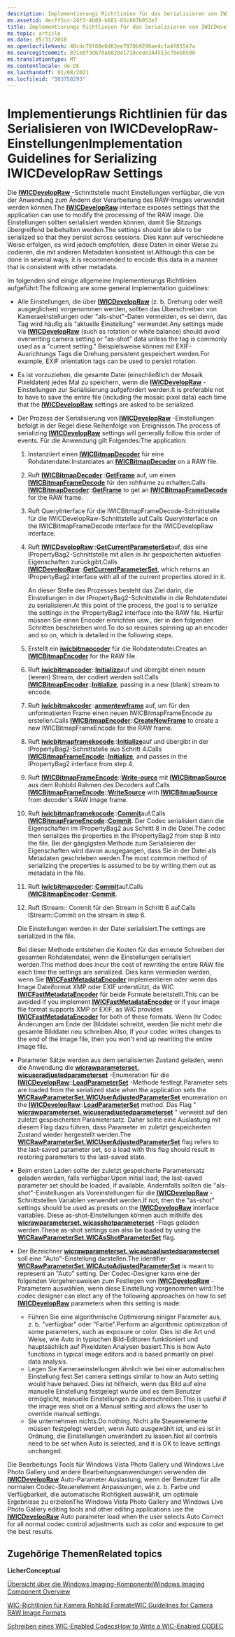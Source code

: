 ```yaml
---
description: Implementierungs Richtlinien für das Serialisieren von IWICDevelopRaw-Einstellungen
ms.assetid: 4ecff5cc-24f3-4b89-b681-85c867b053e7
title: Implementierungs Richtlinien für das Serialisieren von IWICDevelopRaw-Einstellungen
ms.topic: article
ms.date: 05/31/2018
ms.openlocfilehash: 48cdc78f68e6d63ee7870b9296ae4cfa4f85547a
ms.sourcegitcommit: 831e8f3db78ab820e1710cede244553c70e50500
ms.translationtype: MT
ms.contentlocale: de-DE
ms.lasthandoff: 01/08/2021
ms.locfileid: "103758293"
---
```

# <a name="implementation-guidelines-for-serializing-iwicdevelopraw-settings"></a><span data-ttu-id="069dc-103">Implementierungs Richtlinien für das Serialisieren von IWICDevelopRaw-Einstellungen</span><span class="sxs-lookup"><span data-stu-id="069dc-103">Implementation Guidelines for Serializing IWICDevelopRaw Settings</span></span>

<span data-ttu-id="069dc-104">Die [**IWICDevelopRaw**](/windows/desktop/api/Wincodec/nn-wincodec-iwicdevelopraw) -Schnittstelle macht Einstellungen verfügbar, die von der Anwendung zum Ändern der Verarbeitung des RAW-Images verwendet werden können.</span><span class="sxs-lookup"><span data-stu-id="069dc-104">The [**IWICDevelopRaw**](/windows/desktop/api/Wincodec/nn-wincodec-iwicdevelopraw) interface exposes settings that the application can use to modify the processing of the RAW image.</span></span> <span data-ttu-id="069dc-105">Die Einstellungen sollten serialisiert werden können, damit Sie Sitzungs übergreifend beibehalten werden.</span><span class="sxs-lookup"><span data-stu-id="069dc-105">The settings should be able to be serialized so that they persist across sessions.</span></span> <span data-ttu-id="069dc-106">Dies kann auf verschiedene Weise erfolgen, es wird jedoch empfohlen, diese Daten in einer Weise zu codieren, die mit anderen Metadaten konsistent ist.</span><span class="sxs-lookup"><span data-stu-id="069dc-106">Although this can be done in several ways, it is recommended to encode this data in a manner that is consistent with other metadata.</span></span>

<span data-ttu-id="069dc-107">Im folgenden sind einige allgemeine Implementierungs Richtlinien aufgeführt:</span><span class="sxs-lookup"><span data-stu-id="069dc-107">The following are some general implementation guidelines:</span></span>

-   <span data-ttu-id="069dc-108">Alle Einstellungen, die über [**IWICDevelopRaw**](/windows/desktop/api/Wincodec/nn-wincodec-iwicdevelopraw) (z. b. Drehung oder weiß ausgeglichen) vorgenommen werden, sollten das Überschreiben von Kameraeinstellungen oder "als-shot"-Daten vermeiden, es sei denn, das Tag wird häufig als "aktuelle Einstellung" verwendet.</span><span class="sxs-lookup"><span data-stu-id="069dc-108">Any settings made via [**IWICDevelopRaw**](/windows/desktop/api/Wincodec/nn-wincodec-iwicdevelopraw) (such as rotation or white balance) should avoid overwriting camera setting or "as-shot" data unless the tag is commonly used as a "current setting."</span></span> <span data-ttu-id="069dc-109">Beispielsweise können mit EXIF-Ausrichtungs Tags die Drehung persistent gespeichert werden.</span><span class="sxs-lookup"><span data-stu-id="069dc-109">For example, EXIF orientation tags can be used to persist rotation.</span></span>
-   <span data-ttu-id="069dc-110">Es ist vorzuziehen, die gesamte Datei (einschließlich der Mosaik Pixeldaten) jedes Mal zu speichern, wenn die [**IWICDevelopRaw**](/windows/desktop/api/Wincodec/nn-wincodec-iwicdevelopraw) -Einstellungen zur Serialisierung aufgefordert werden.</span><span class="sxs-lookup"><span data-stu-id="069dc-110">It is preferable not to have to save the entire file (including the mosaic pixel data) each time that the [**IWICDevelopRaw**](/windows/desktop/api/Wincodec/nn-wincodec-iwicdevelopraw) settings are asked to be serialized.</span></span>
-   <span data-ttu-id="069dc-111">Der Prozess der Serialisierung von [**IWICDevelopRaw**](/windows/desktop/api/Wincodec/nn-wincodec-iwicdevelopraw) -Einstellungen befolgt in der Regel diese Reihenfolge von Ereignissen.</span><span class="sxs-lookup"><span data-stu-id="069dc-111">The process of serializing [**IWICDevelopRaw**](/windows/desktop/api/Wincodec/nn-wincodec-iwicdevelopraw) settings will generally follow this order of events.</span></span> <span data-ttu-id="069dc-112">Für die Anwendung gilt Folgendes:</span><span class="sxs-lookup"><span data-stu-id="069dc-112">The application:</span></span>

    1.  <span data-ttu-id="069dc-113">Instanziiert einen [**IWICBitmapDecoder**](/windows/desktop/api/Wincodec/nn-wincodec-iwicbitmapdecoder) für eine Rohdatendatei.</span><span class="sxs-lookup"><span data-stu-id="069dc-113">Instantiates an [**IWICBitmapDecoder**](/windows/desktop/api/Wincodec/nn-wincodec-iwicbitmapdecoder) on a RAW file.</span></span>
    2.  <span data-ttu-id="069dc-114">Ruft [**IWICBitmapDecoder**](/windows/desktop/api/Wincodec/nn-wincodec-iwicbitmapdecoder)::[**GetFrame**](/windows/desktop/api/Wincodec/nf-wincodec-iwicbitmapdecoder-getframe) auf, um einen [**IWICBitmapFrameDecode**](/windows/desktop/api/Wincodec/nn-wincodec-iwicbitmapframedecode) für den rohframe zu erhalten.</span><span class="sxs-lookup"><span data-stu-id="069dc-114">Calls [**IWICBitmapDecoder**](/windows/desktop/api/Wincodec/nn-wincodec-iwicbitmapdecoder)::[**GetFrame**](/windows/desktop/api/Wincodec/nf-wincodec-iwicbitmapdecoder-getframe) to get an [**IWICBitmapFrameDecode**](/windows/desktop/api/Wincodec/nn-wincodec-iwicbitmapframedecode) for the RAW frame.</span></span>
    3.  <span data-ttu-id="069dc-115">Ruft QueryInterface für die IWICBitmapFrameDecode-Schnittstelle für die IWICDevelopRaw-Schnittstelle auf.</span><span class="sxs-lookup"><span data-stu-id="069dc-115">Calls QueryInterface on the IWICBitmapFrameDecode interface for the IWICDevelopRaw interface.</span></span>
    4.  <span data-ttu-id="069dc-116">Ruft [**IWICDevelopRaw**](/windows/desktop/api/Wincodec/nn-wincodec-iwicdevelopraw)::[**GetCurrentParameterSet**](/windows/desktop/api/Wincodec/nf-wincodec-iwicdevelopraw-getcurrentparameterset)auf, das eine IPropertyBag2-Schnittstelle mit allen in ihr gespeicherten aktuellen Eigenschaften zurückgibt.</span><span class="sxs-lookup"><span data-stu-id="069dc-116">Calls [**IWICDevelopRaw**](/windows/desktop/api/Wincodec/nn-wincodec-iwicdevelopraw)::[**GetCurrentParameterSet**](/windows/desktop/api/Wincodec/nf-wincodec-iwicdevelopraw-getcurrentparameterset), which returns an IPropertyBag2 interface with all of the current properties stored in it.</span></span>

        <span data-ttu-id="069dc-117">An dieser Stelle des Prozesses besteht das Ziel darin, die Einstellungen in der IPropertyBag2-Schnittstelle in die Rohdatendatei zu serialisieren.</span><span class="sxs-lookup"><span data-stu-id="069dc-117">At this point of the process, the goal is to serialize the settings in the IPropertyBag2 interface into the RAW file.</span></span> <span data-ttu-id="069dc-118">Hierfür müssen Sie einen Encoder einrichten usw., der in den folgenden Schritten beschrieben wird.</span><span class="sxs-lookup"><span data-stu-id="069dc-118">To do so requires spinning up an encoder and so on, which is detailed in the following steps.</span></span>

    5.  <span data-ttu-id="069dc-119">Erstellt ein [**iwicbitmapcoder**](/windows/desktop/api/wincodec/nn-wincodec-iwicbitmapencoder) für die Rohdatendatei.</span><span class="sxs-lookup"><span data-stu-id="069dc-119">Creates an [**IWICBitmapEncoder**](/windows/desktop/api/wincodec/nn-wincodec-iwicbitmapencoder) for the RAW file.</span></span>
    6.  <span data-ttu-id="069dc-120">Ruft [**iwicbitmapcoder**](/windows/desktop/api/wincodec/nn-wincodec-iwicbitmapencoder)::[**Initialize**](/windows/desktop/api/Wincodec/nf-wincodec-iwicbitmapencoder-initialize)auf und übergibt einen neuen (leeren) Stream, der codiert werden soll.</span><span class="sxs-lookup"><span data-stu-id="069dc-120">Calls [**IWICBitmapEncoder**](/windows/desktop/api/wincodec/nn-wincodec-iwicbitmapencoder)::[**Initialize**](/windows/desktop/api/Wincodec/nf-wincodec-iwicbitmapencoder-initialize), passing in a new (blank) stream to encode.</span></span>
    7.  <span data-ttu-id="069dc-121">Ruft [**iwicbitmakcoder**](/windows/desktop/api/wincodec/nn-wincodec-iwicbitmapencoder)::[**anmentewframe**](/windows/desktop/api/Wincodec/nf-wincodec-iwicbitmapencoder-createnewframe) auf, um für den unformatierten Frame einen neuen IWICBitmapFrameEncode zu erstellen.</span><span class="sxs-lookup"><span data-stu-id="069dc-121">Calls [**IWICBitmapEncoder**](/windows/desktop/api/wincodec/nn-wincodec-iwicbitmapencoder)::[**CreateNewFrame**](/windows/desktop/api/Wincodec/nf-wincodec-iwicbitmapencoder-createnewframe) to create a new IWICBitmapFrameEncode for the RAW frame.</span></span>
    8.  <span data-ttu-id="069dc-122">Ruft [**iwicbitmapframekocode**](/windows/desktop/api/Wincodec/nn-wincodec-iwicbitmapframeencode)::[**Initialize**](/windows/desktop/api/Wincodec/nf-wincodec-iwicbitmapencoder-initialize)auf und übergibt in der IPropertyBag2-Schnittstelle aus Schritt 4.</span><span class="sxs-lookup"><span data-stu-id="069dc-122">Calls [**IWICBitmapFrameEncode**](/windows/desktop/api/Wincodec/nn-wincodec-iwicbitmapframeencode)::[**Initialize**](/windows/desktop/api/Wincodec/nf-wincodec-iwicbitmapencoder-initialize), and passes in the IPropertyBag2 interface from step 4.</span></span>
    9.  <span data-ttu-id="069dc-123">Ruft [**IWICBitmapFrameEncode**](/windows/desktop/api/Wincodec/nn-wincodec-iwicbitmapframeencode)::[**Write-ource**](/windows/desktop/api/Wincodec/nf-wincodec-iwicbitmapframeencode-writesource) mit [**IWICBitmapSource**](/windows/desktop/api/Wincodec/nn-wincodec-iwicbitmapsource) aus dem Rohbild Rahmen des Decoders auf.</span><span class="sxs-lookup"><span data-stu-id="069dc-123">Calls [**IWICBitmapFrameEncode**](/windows/desktop/api/Wincodec/nn-wincodec-iwicbitmapframeencode)::[**WriteSource**](/windows/desktop/api/Wincodec/nf-wincodec-iwicbitmapframeencode-writesource) with [**IWICBitmapSource**](/windows/desktop/api/Wincodec/nn-wincodec-iwicbitmapsource) from decoder's RAW image frame.</span></span>
    10. <span data-ttu-id="069dc-124">Ruft [**iwicbitmapframekocode**](/windows/desktop/api/Wincodec/nn-wincodec-iwicbitmapframeencode)::[**Commit**](/windows/desktop/api/Wincodec/nf-wincodec-iwicbitmapencoder-commit)auf.</span><span class="sxs-lookup"><span data-stu-id="069dc-124">Calls [**IWICBitmapFrameEncode**](/windows/desktop/api/Wincodec/nn-wincodec-iwicbitmapframeencode)::[**Commit**](/windows/desktop/api/Wincodec/nf-wincodec-iwicbitmapencoder-commit).</span></span> <span data-ttu-id="069dc-125">Der Codec serialisiert dann die Eigenschaften im IPropertyBag2 aus Schritt 8 in die Datei.</span><span class="sxs-lookup"><span data-stu-id="069dc-125">The codec then serializes the properties in the IPropertyBag2 from step 8 into the file.</span></span> <span data-ttu-id="069dc-126">Bei der gängigsten Methode zum Serialisieren der Eigenschaften wird davon ausgegangen, dass Sie in der Datei als Metadaten geschrieben werden.</span><span class="sxs-lookup"><span data-stu-id="069dc-126">The most common method of serializing the properties is assumed to be by writing them out as metadata in the file.</span></span>
    11. <span data-ttu-id="069dc-127">Ruft [**iwicbitmapcoder**](/windows/desktop/api/wincodec/nn-wincodec-iwicbitmapencoder)::[**Commit**](/windows/desktop/api/Wincodec/nf-wincodec-iwicbitmapencoder-commit)auf.</span><span class="sxs-lookup"><span data-stu-id="069dc-127">Calls [**IWICBitmapEncoder**](/windows/desktop/api/wincodec/nn-wincodec-iwicbitmapencoder)::[**Commit**](/windows/desktop/api/Wincodec/nf-wincodec-iwicbitmapencoder-commit).</span></span>
    12. <span data-ttu-id="069dc-128">Ruft IStream:: Commit für den Stream in Schritt 6 auf.</span><span class="sxs-lookup"><span data-stu-id="069dc-128">Calls IStream::Commit on the stream in step 6.</span></span>

    <span data-ttu-id="069dc-129">Die Einstellungen werden in der Datei serialisiert.</span><span class="sxs-lookup"><span data-stu-id="069dc-129">The settings are serialized in the file.</span></span>

    <span data-ttu-id="069dc-130">Bei dieser Methode entstehen die Kosten für das erneute Schreiben der gesamten Rohdatendatei, wenn die Einstellungen serialisiert werden.</span><span class="sxs-lookup"><span data-stu-id="069dc-130">This method does incur the cost of rewriting the entire RAW file each time the settings are serialized.</span></span> <span data-ttu-id="069dc-131">Dies kann vermieden werden, wenn Sie [**IWICFastMetadataEncoder**](/windows/desktop/api/Wincodec/nn-wincodec-iwicfastmetadataencoder) implementieren oder wenn das Image Dateiformat XMP oder EXIF unterstützt, da WIC [**IWICFastMetadataEncoder**](/windows/desktop/api/Wincodec/nn-wincodec-iwicfastmetadataencoder) für beide Formate bereitstellt.</span><span class="sxs-lookup"><span data-stu-id="069dc-131">This can be avoided if you implement [**IWICFastMetadataEncoder**](/windows/desktop/api/Wincodec/nn-wincodec-iwicfastmetadataencoder) or if your image file format supports XMP or EXIF, as WIC provides [**IWICFastMetadataEncoder**](/windows/desktop/api/Wincodec/nn-wincodec-iwicfastmetadataencoder) for both of these formats.</span></span> <span data-ttu-id="069dc-132">Wenn Ihr Codec Änderungen am Ende der Bilddatei schreibt, werden Sie nicht mehr die gesamte Bilddatei neu schreiben.</span><span class="sxs-lookup"><span data-stu-id="069dc-132">Also, if your codec writes changes to the end of the image file, then you won't end up rewriting the entire image file.</span></span>

-   <span data-ttu-id="069dc-133">Parameter Sätze werden aus dem serialisierten Zustand geladen, wenn die Anwendung die [**wicrawparameterset. wicuseradjustedparameterset**](/windows/desktop/api/Wincodec/ne-wincodec-wicrawparameterset) -Enumeration für die [**IWICDevelopRaw**](/windows/desktop/api/Wincodec/nn-wincodec-iwicdevelopraw)::[**LoadParameterSet**](/windows/desktop/api/Wincodec/nf-wincodec-iwicdevelopraw-loadparameterset) -Methode festlegt.</span><span class="sxs-lookup"><span data-stu-id="069dc-133">Parameter sets are loaded from the serialized state when the application sets the [**WICRawParameterSet.WICUserAdjustedParameterSet**](/windows/desktop/api/Wincodec/ne-wincodec-wicrawparameterset) enumeration on the [**IWICDevelopRaw**](/windows/desktop/api/Wincodec/nn-wincodec-iwicdevelopraw)::[**LoadParameterSet**](/windows/desktop/api/Wincodec/nf-wincodec-iwicdevelopraw-loadparameterset) method.</span></span> <span data-ttu-id="069dc-134">Das Flag " [**wicrawparameterset. wicuseradjustedparameterset**](/windows/desktop/api/Wincodec/ne-wincodec-wicrawparameterset) " verweist auf den zuletzt gespeicherten Parametersatz. Daher sollte eine Auslastung mit diesem Flag dazu führen, dass Parameter im zuletzt gespeicherten Zustand wieder hergestellt werden.</span><span class="sxs-lookup"><span data-stu-id="069dc-134">The [**WICRawParameterSet.WICUserAdjustedParameterSet**](/windows/desktop/api/Wincodec/ne-wincodec-wicrawparameterset) flag refers to the last-saved parameter set, so a load with this flag should result in restoring parameters to the last-saved state.</span></span>
-   <span data-ttu-id="069dc-135">Beim ersten Laden sollte der zuletzt gespeicherte Parametersatz geladen werden, falls verfügbar.</span><span class="sxs-lookup"><span data-stu-id="069dc-135">Upon initial load, the last-saved parameter set should be loaded, if available.</span></span> <span data-ttu-id="069dc-136">Andernfalls sollten die "als-shot"-Einstellungen als Voreinstellungen für die [**IWICDevelopRaw**](/windows/desktop/api/Wincodec/nn-wincodec-iwicdevelopraw) -Schnittstellen Variablen verwendet werden.</span><span class="sxs-lookup"><span data-stu-id="069dc-136">If not, then the "as-shot" settings should be used as presets on the [**IWICDevelopRaw**](/windows/desktop/api/Wincodec/nn-wincodec-iwicdevelopraw) interface variables.</span></span> <span data-ttu-id="069dc-137">Diese as-shot-Einstellungen können auch mithilfe des [**wicrawparameterset. wicasshotparameterset**](/windows/desktop/api/Wincodec/ne-wincodec-wicrawparameterset) -Flags geladen werden.</span><span class="sxs-lookup"><span data-stu-id="069dc-137">These as-shot settings can also be loaded by using the [**WICRawParameterSet.WICAsShotParameterSet**](/windows/desktop/api/Wincodec/ne-wincodec-wicrawparameterset) flag.</span></span>
-   <span data-ttu-id="069dc-138">Der Bezeichner [**wicrawparameterset. wicautoadjustedparameterset**](/windows/desktop/api/Wincodec/ne-wincodec-wicrawparameterset) soll eine "Auto"-Einstellung darstellen.</span><span class="sxs-lookup"><span data-stu-id="069dc-138">The identifier [**WICRawParameterSet.WICAutoAdjustedParameterSet**](/windows/desktop/api/Wincodec/ne-wincodec-wicrawparameterset) is meant to represent an "Auto" setting.</span></span> <span data-ttu-id="069dc-139">Der Codec-Designer kann eine der folgenden Vorgehensweisen zum Festlegen von [**IWICDevelopRaw**](/windows/desktop/api/Wincodec/nn-wincodec-iwicdevelopraw) -Parametern auswählen, wenn diese Einstellung vorgenommen wird:</span><span class="sxs-lookup"><span data-stu-id="069dc-139">The codec designer can elect any of the following approaches on how to set [**IWICDevelopRaw**](/windows/desktop/api/Wincodec/nn-wincodec-iwicdevelopraw) parameters when this setting is made:</span></span>

    -   <span data-ttu-id="069dc-140">Führen Sie eine algorithmische Optimierung einiger Parameter aus, z. b. "verfügbar" oder "Farbe".</span><span class="sxs-lookup"><span data-stu-id="069dc-140">Perform an algorithmic optimization of some parameters, such as exposure or color.</span></span> <span data-ttu-id="069dc-141">Dies ist die Art und Weise, wie Auto in typischen Bild-Editoren funktioniert und hauptsächlich auf Pixeldaten Analysen basiert.</span><span class="sxs-lookup"><span data-stu-id="069dc-141">This is how Auto functions in typical image editors and is based primarily on pixel data analysis.</span></span>
    -   <span data-ttu-id="069dc-142">Legen Sie Kameraeinstellungen ähnlich wie bei einer automatischen Einstellung fest.</span><span class="sxs-lookup"><span data-stu-id="069dc-142">Set camera settings similar to how an Auto setting would have behaved.</span></span> <span data-ttu-id="069dc-143">Dies ist hilfreich, wenn das Bild auf eine manuelle Einstellung festgelegt wurde und es dem Benutzer ermöglicht, manuelle Einstellungen zu überschreiben.</span><span class="sxs-lookup"><span data-stu-id="069dc-143">This is useful if the image was shot on a Manual setting and allows the user to override manual settings.</span></span>
    -   <span data-ttu-id="069dc-144">Sie unternehmen nichts.</span><span class="sxs-lookup"><span data-stu-id="069dc-144">Do nothing.</span></span> <span data-ttu-id="069dc-145">Nicht alle Steuerelemente müssen festgelegt werden, wenn Auto ausgewählt ist, und es ist in Ordnung, die Einstellungen unverändert zu lassen.</span><span class="sxs-lookup"><span data-stu-id="069dc-145">Not all controls need to be set when Auto is selected, and it is OK to leave settings unchanged.</span></span>

<span data-ttu-id="069dc-146">Die Bearbeitungs Tools für Windows Vista Photo Gallery und Windows Live Photo Gallery und andere Bearbeitungsanwendungen verwenden die [**IWICDevelopRaw**](/windows/desktop/api/Wincodec/nn-wincodec-iwicdevelopraw) Auto-Parameter Auslastung, wenn der Benutzer für alle normalen Codec-Steuerelement Anpassungen, wie z. b. Farbe und Verfügbarkeit, die automatische Richtigkeit auswählt, um optimale Ergebnisse zu erzielen</span><span class="sxs-lookup"><span data-stu-id="069dc-146">The Windows Vista Photo Gallery and Windows Live Photo Gallery editing tools and other editing applications use the [**IWICDevelopRaw**](/windows/desktop/api/Wincodec/nn-wincodec-iwicdevelopraw) Auto parameter load when the user selects Auto Correct for all normal codec control adjustments such as color and exposure to get the best results.</span></span>

## <a name="related-topics"></a><span data-ttu-id="069dc-147">Zugehörige Themen</span><span class="sxs-lookup"><span data-stu-id="069dc-147">Related topics</span></span>

<dl> <dt>

<span data-ttu-id="069dc-148">**Licher**</span><span class="sxs-lookup"><span data-stu-id="069dc-148">**Conceptual**</span></span>
</dt> <dt>

[<span data-ttu-id="069dc-149">Übersicht über die Windows Imaging-Komponente</span><span class="sxs-lookup"><span data-stu-id="069dc-149">Windows Imaging Component Overview</span></span>](-wic-about-windows-imaging-codec.md)
</dt> <dt>

[<span data-ttu-id="069dc-150">WIC-Richtlinien für Kamera Rohbild Formate</span><span class="sxs-lookup"><span data-stu-id="069dc-150">WIC Guidelines for Camera RAW Image Formats</span></span>](-wic-rawguidelines.md)
</dt> <dt>

[<span data-ttu-id="069dc-151">Schreiben eines WIC-Enabled Codecs</span><span class="sxs-lookup"><span data-stu-id="069dc-151">How to Write a WIC-Enabled CODEC</span></span>](-wic-howtowriteacodec.md)
</dt> </dl>

 

 



